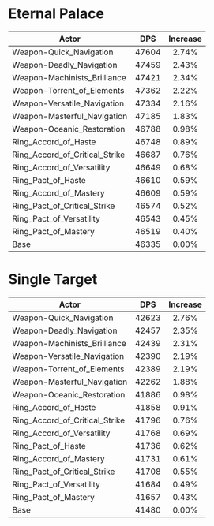 # Eternal Palace
| Actor | DPS | Increase |
|---|:---:|:---:|
|Weapon-Quick_Navigation|47604|2.74%|
|Weapon-Deadly_Navigation|47459|2.43%|
|Weapon-Machinists_Brilliance|47421|2.34%|
|Weapon-Torrent_of_Elements|47362|2.22%|
|Weapon-Versatile_Navigation|47334|2.16%|
|Weapon-Masterful_Navigation|47185|1.83%|
|Weapon-Oceanic_Restoration|46788|0.98%|
|Ring_Accord_of_Haste|46748|0.89%|
|Ring_Accord_of_Critical_Strike|46687|0.76%|
|Ring_Accord_of_Versatility|46649|0.68%|
|Ring_Pact_of_Haste|46610|0.59%|
|Ring_Accord_of_Mastery|46609|0.59%|
|Ring_Pact_of_Critical_Strike|46574|0.52%|
|Ring_Pact_of_Versatility|46543|0.45%|
|Ring_Pact_of_Mastery|46519|0.40%|
|Base|46335|0.00%|

# Single Target
| Actor | DPS | Increase |
|---|:---:|:---:|
|Weapon-Quick_Navigation|42623|2.76%|
|Weapon-Deadly_Navigation|42457|2.35%|
|Weapon-Machinists_Brilliance|42439|2.31%|
|Weapon-Versatile_Navigation|42390|2.19%|
|Weapon-Torrent_of_Elements|42389|2.19%|
|Weapon-Masterful_Navigation|42262|1.88%|
|Weapon-Oceanic_Restoration|41886|0.98%|
|Ring_Accord_of_Haste|41858|0.91%|
|Ring_Accord_of_Critical_Strike|41796|0.76%|
|Ring_Accord_of_Versatility|41768|0.69%|
|Ring_Pact_of_Haste|41736|0.62%|
|Ring_Accord_of_Mastery|41731|0.61%|
|Ring_Pact_of_Critical_Strike|41708|0.55%|
|Ring_Pact_of_Versatility|41684|0.49%|
|Ring_Pact_of_Mastery|41657|0.43%|
|Base|41480|0.00%|
